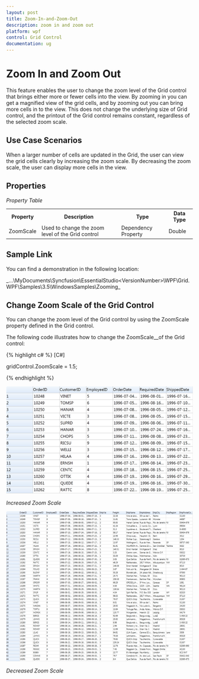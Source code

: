 ```yaml
---
layout: post
title: Zoom-In-and-Zoom-Out
description: zoom in and zoom out
platform: wpf
control: Grid Control
documentation: ug
---
```


# Zoom In and Zoom Out

This feature enables the user to change the zoom level of the Grid control that brings either more or fewer cells into the view. By zooming in you can get a magnified view of the grid cells, and by zooming out you can bring more cells in to the view. This does not change the underlying size of Grid control, and the printout of the Grid control remains constant, regardless of the selected zoom scale.

## Use Case Scenarios

When a larger number of cells are updated in the Grid, the user can view the grid cells clearly by increasing the zoom scale. By decreasing the zoom scale, the user can display more cells in the view.

## Properties

_Property Table_

<table>
<tr>
<th>
Property </th><th>
Description </th><th>
Type </th><th>
Data Type </th></tr>
<tr>
<td>
ZoomScale</td><td>
Used to change the zoom level of the Grid control</td><td>
Dependency Property </td><td>
Double</td></tr>
</table>


## Sample Link

You can find a demonstration in the following location:

_...\MyDocuments\Syncfusion\EssentialStudio\<VersionNumber>\WPF\Grid.WPF\Samples\3.5\WindowsSamples\Zooming\_

## Change Zoom Scale of the Grid Control

You can change the zoom level of the Grid control by using the ZoomScale property defined in the Grid control.

The following code illustrates how to change the ZoomScale__of the Grid control:


{% highlight c# %}
[C#]

gridControl.ZoomScale = 1.5;



{% endhighlight  %}

![](Zoom-In-and-Zoom-Out_images/Zoom-In-and-Zoom-Out_img1.png)



_Increased Zoom Scale_



![](Zoom-In-and-Zoom-Out_images/Zoom-In-and-Zoom-Out_img2.png)



_Decreased Zoom Scale_



